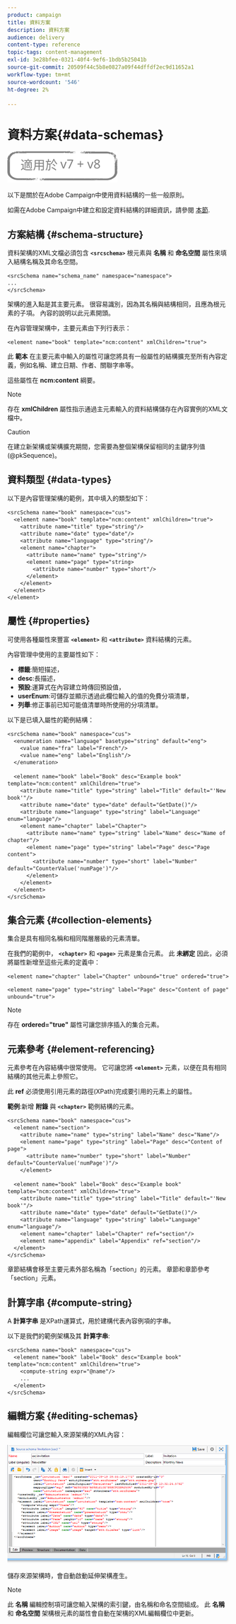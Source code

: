 ```yaml
---
product: campaign
title: 資料方案
description: 資料方案
audience: delivery
content-type: reference
topic-tags: content-management
exl-id: 3e28bfee-0321-40f4-9ef6-1bdb5b25041b
source-git-commit: 20509f44c5b8e0827a09f44dffdf2ec9d11652a1
workflow-type: tm+mt
source-wordcount: '546'
ht-degree: 2%

---
```


# 資料方案{#data-schemas}

![](../../assets/common.svg)

以下是關於在Adobe Campaign中使用資料結構的一些一般原則。

如需在Adobe Campaign中建立和設定資料結構的詳細資訊，請參閱 [本節](../../configuration/using/about-schema-edition.md).

## 方案結構 {#schema-structure}

資料架構的XML文檔必須包含 **`<srcschema>`** 根元素與 **名稱** 和 **命名空間** 屬性來填入結構名稱及其命名空間。

```
<srcSchema name="schema_name" namespace="namespace">
...
</srcSchema>
```

架構的進入點是其主要元素。 很容易識別，因為其名稱與結構相同，且應為根元素的子項。 內容的說明以此元素開頭。

在內容管理架構中，主要元素由下列行表示：

```
<element name="book" template="ncm:content" xmlChildren="true">
```

此 **範本** 在主要元素中輸入的屬性可讓您將具有一般屬性的結構擴充至所有內容定義，例如名稱、建立日期、作者、關聯字串等。

這些屬性在 **ncm:content** 綱要。

>[!NOTE]
>
>存在 **xmlChildren** 屬性指示通過主元素輸入的資料結構儲存在內容實例的XML文檔中。

>[!CAUTION]
>
>在建立新架構或架構擴充期間，您需要為整個架構保留相同的主鍵序列值(@pkSequence)。

## 資料類型 {#data-types}

以下是內容管理架構的範例，其中填入的類型如下：

```
<srcSchema name="book" namespace="cus">
  <element name="book" template="ncm:content" xmlChildren="true">
    <attribute name="title" type="string"/>
    <attribute name="date" type="date"/>
    <attribute name="language" type="string"/>
    <element name="chapter">
      <attribute name="name" type="string"/>
      <element name="page" type="string>
        <attribute name="number" type="short"/>
      </element>
    </element>
  </element>
</element>
```

## 屬性 {#properties}

可使用各種屬性來豐富 **`<element>`** 和 **`<attribute>`** 資料結構的元素。

內容管理中使用的主要屬性如下：

* **標籤**:簡短描述，
* **desc**:長描述，
* **預設**:運算式在內容建立時傳回預設值，
* **userEnum**:可儲存並顯示透過此欄位輸入的值的免費分項清單，
* **列舉**:修正事前已知可能值清單時所使用的分項清單。

以下是已填入屬性的範例結構：

```
<srcSchema name="book" namespace="cus">
  <enumeration name="language" basetype="string" default="eng">    
    <value name="fra" label="French"/>    
    <value name="eng" label="English"/>   
  </enumeration>

  <element name="book" label="Book" desc="Example book" template="ncm:content" xmlChildren="true">
    <attribute name="title" type="string" label="Title" default="'New book'"/>
    <attribute name="date" type="date" default="GetDate()"/>
    <attribute name="language" type="string" label="Language" enum="language"/>
    <element name="chapter" label="Chapter">
      <attribute name="name" type="string" label="Name" desc="Name of chapter"/>
      <element name="page" type="string" label="Page" desc="Page content">
        <attribute name="number" type="short" label="Number" default="CounterValue('numPage')"/>
      </element>
    </element>
  </element>
</srcSchema>
```

## 集合元素 {#collection-elements}

集合是具有相同名稱和相同階層層級的元素清單。

在我們的範例中， **`<chapter>`** 和 **`<page>`** 元素是集合元素。 此 **未綁定** 因此，必須將屬性新增至這些元素的定義中：

```
<element name="chapter" label="Chapter" unbound="true" ordered="true">
```

```
<element name="page" type="string" label="Page" desc="Content of page" unbound="true">
```

>[!NOTE]
>
>存在 **ordered=&quot;true&quot;** 屬性可讓您排序插入的集合元素。

## 元素參考 {#element-referencing}

元素參考在內容結構中很常使用。 它可讓您將 **`<element>`** 元素，以便在具有相同結構的其他元素上參照它。

此 **ref** 必須使用引用元素的路徑(XPath)完成要引用的元素上的屬性。

**範例**:新增 **附錄** 與 **`<chapter>`** 範例結構的元素。

```
<srcSchema name="book" namespace="cus">
  <element name="section">
    <attribute name="name" type="string" label="Name" desc="Name"/>
    <element name="page" type="string" label="Page" desc="Content of page">
      <attribute name="number" type="short" label="Number" default="CounterValue('numPage')"/>
    </element>

  <element name="book" label="Book" desc="Example book" template="ncm:content" xmlChildren="true">
    <attribute name="title" type="string" label="Title" default="'New book'"/>
    <attribute name="date" type="date" default="GetDate()"/>
    <attribute name="language" type="string" label="Language" enum="language"/>
    <element name="chapter" label="Chapter" ref="section"/>
    <element name="appendix" label="Appendix" ref="section"/>
  </element>
</srcSchema>
```

章節結構會移至主要元素外部名稱為「section」的元素。 章節和章節參考「section」元素。

## 計算字串 {#compute-string}

A **計算字串** 是XPath運算式，用於建構代表內容例項的字串。

以下是我們的範例架構及其 **計算字串**:

```
<srcSchema name="book" namespace="cus">
  <element name="book" label="Book" desc="Example book" template="ncm:content" xmlChildren="true">
    <compute-string expr="@name"/>
    ...
  </element>
</srcSchema>
```

## 編輯方案 {#editing-schemas}

編輯欄位可讓您輸入來源架構的XML內容：

![](assets/d_ncs_integration_schema_edition.png)

儲存來源架構時，會自動啟動延伸架構產生。

>[!NOTE]
>
>此 **名稱** 編輯控制項可讓您輸入架構的索引鍵，由名稱和命名空間組成。 此 **名稱** 和 **命名空間** 架構根元素的屬性會自動在架構的XML編輯欄位中更新。

